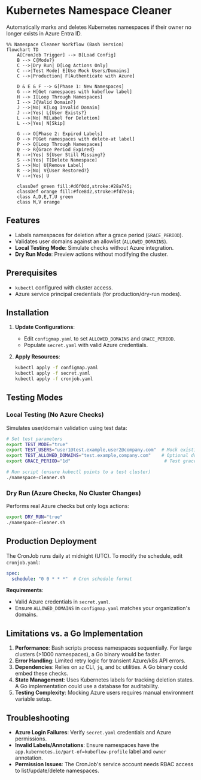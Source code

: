 # Kubernetes Namespace Cleaner

Automatically marks and deletes Kubernetes namespaces if their owner no longer exists in Azure Entra ID.

```mermaid
%% Namespace Cleaner Workflow (Bash Version)
flowchart TD
    A[CronJob Trigger] --> B[Load Config]
    B --> C{Mode?}
    C -->|Dry Run| D[Log Actions Only]
    C -->|Test Mode| E[Use Mock Users/Domains]
    C -->|Production| F[Authenticate with Azure]

    D & E & F --> G[Phase 1: New Namespaces]
    G --> H[Get namespaces with kubeflow label]
    H --> I[Loop Through Namespaces]
    I --> J{Valid Domain?}
    J -->|No| K[Log Invalid Domain]
    J -->|Yes| L{User Exists?}
    L -->|No| M[Label for Deletion]
    L -->|Yes| N[Skip]

    G --> O[Phase 2: Expired Labels]
    O --> P[Get namespaces with delete-at label]
    P --> Q[Loop Through Namespaces]
    Q --> R{Grace Period Expired}
    R -->|Yes| S{User Still Missing?}
    S -->|Yes| T[Delete Namespace]
    S -->|No| U[Remove Label]
    R -->|No| V{User Restored?}
    V -->|Yes| U

    classDef green fill:#d6f0dd,stroke:#28a745;
    classDef orange fill:#fce8d2,stroke:#fd7e14;
    class A,D,E,T,U green
    class M,V orange
```
## Features

- Labels namespaces for deletion after a grace period (`GRACE_PERIOD`).
- Validates user domains against an allowlist (`ALLOWED_DOMAINS`).
- **Local Testing Mode**: Simulate checks without Azure integration.
- **Dry Run Mode**: Preview actions without modifying the cluster.

## Prerequisites

- `kubectl` configured with cluster access.
- Azure service principal credentials (for production/dry-run modes).

## Installation

1. **Update Configurations**:
   - Edit `configmap.yaml` to set `ALLOWED_DOMAINS` and `GRACE_PERIOD`.
   - Populate `secret.yaml` with valid Azure credentials.

2. **Apply Resources**:
   ```bash
   kubectl apply -f configmap.yaml
   kubectl apply -f secret.yaml
   kubectl apply -f cronjob.yaml
   ```

## Testing Modes

### Local Testing (No Azure Checks)
Simulates user/domain validation using test data:
```bash
# Set test parameters
export TEST_MODE="true"
export TEST_USERS="user1@test.example,user2@company.com"  # Mock existing users
export TEST_ALLOWED_DOMAINS="test.example,company.com"    # Optional domain override
export GRACE_PERIOD="1d"                                   # Test grace period

# Run script (ensure kubectl points to a test cluster)
./namespace-cleaner.sh
```

### Dry Run (Azure Checks, No Cluster Changes)
Performs real Azure checks but only logs actions:
```bash
export DRY_RUN="true"
./namespace-cleaner.sh
```

## Production Deployment
The CronJob runs daily at midnight (UTC). To modify the schedule, edit `cronjob.yaml`:
```yaml
spec:
  schedule: "0 0 * * *"  # Cron schedule format
```

**Requirements**:
- Valid Azure credentials in `secret.yaml`.
- Ensure `ALLOWED_DOMAINS` in `configmap.yaml` matches your organization's domains.

## Limitations vs. a Go Implementation
1. **Performance**: Bash scripts process namespaces sequentially. For large clusters (>1000 namespaces), a Go binary would be faster.
2. **Error Handling**: Limited retry logic for transient Azure/k8s API errors.
3. **Dependencies**: Relies on `az` CLI, `jq`, and `bc` utilities. A Go binary could embed these checks.
4. **State Management**: Uses Kubernetes labels for tracking deletion states. A Go implementation could use a database for auditability.
5. **Testing Complexity**: Mocking Azure users requires manual environment variable setup.

## Troubleshooting
- **Azure Login Failures**: Verify `secret.yaml` credentials and Azure permissions.
- **Invalid Labels/Annotations**: Ensure namespaces have the `app.kubernetes.io/part-of=kubeflow-profile` label and `owner` annotation.
- **Permission Issues**: The CronJob's service account needs RBAC access to list/update/delete namespaces.
